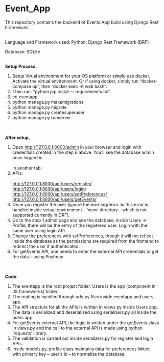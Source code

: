 # Event_App
This repository contains the backend of Events App build using Django Rest Framework.

<br/>
Language and Framework used: Python; Django Rest Framework (DRF)

Database: SQLite
<br/><br/>

**Setup Process:**
1.	Setup Virual environment for your OS platform or simply use docker. Activate the virtual environment. Or if using docker, simply run “docker-compose up”, then “docker exec -it web bash”.<br/>
2.	Then run: “python pip install -r requirements.txt”.<br/>
3.	cd eventapp<br/>
4.	python manage.py makemigrations<br/>
5.	python manage.py migrate<br/>
6.	python manage.py createsuperuser<br/>
7.	python manage.py runserver<br/>


<br/><br/>
**After setup,**
  1.	Open http://127.0.0.1:8000/admin in your browser and login with credentials created in the step 6 above. You’ll see the database admin once logged in.<br/><br/>
In another tab:
  2.	APIs:<br/>
  	  <br>
	  http://127.0.0.1:8000/api/users/register/
	  <br>
	  http://127.0.0.1:8000/api/users/login/
	  <br>
    	  http://127.0.0.1:8000/api/users/setPreferences/
	  <br>
    	  http://127.0.0.1:8000/api/users/getEvents/
	  <br>
  3.	Once you register the user (ignore the warning/error as this error is handled inside virtual environment – ‘venv’ directory – which is not supported currently in DRF).<br/>
  4.	Go to the step 1 admin page and see the database, inside Users -> Profile, there will be the entry of the registered user. Login with the same user using login API.<br/>
  5.	Change the preferences with setPreferences, though it will not reflect inside the database as the permissions are required from the frontend to redirect the user if authenticated.<br/>
  6.	For getEvents API, one needs to enter the external API credentials to get the data – using Postman.<br/>


<br/><br/>
**Code:**
  1.	The eventapp is the root project folder. Users is the app (component in JS frameworks) folder.<br/>
  2.	The routing is handled through urls.py files inside eventapp and users app.<br/>
  3.	The API structure for all the APIs is written in views.py inside Users app. The data is serialized and deserialized using serializers.py all inside the users app.<br/>
  4.	For getEvents external API, the logic is written under the getEvents class in views.py and the call to the ecternal API is made using python ‘requests’ library.<br/>
  5.	The validation is carried out inside serializers.py for register and login APIs.<br/>
  6.	Inside models.py, profile class maintains data for preferences linked with primary key – user’s id – to normalize the database.<br/>
